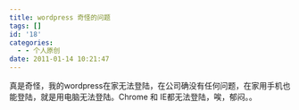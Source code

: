 ```yaml
---
title: wordpress 奇怪的问题
tags: []
id: '18'
categories:
  - - 个人原创
date: 2011-01-14 10:21:47
---
```


真是奇怪，我的wordpress在家无法登陆，在公司确没有任何问题，在家用手机也能登陆，就是用电脑无法登陆。Chrome 和 IE都无法登陆，唉，郁闷。。